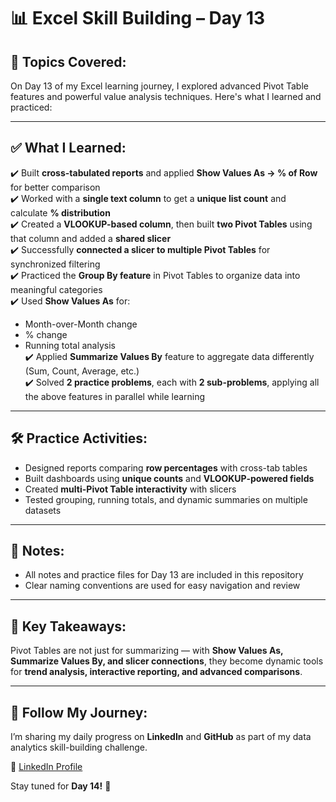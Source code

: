 # 📊 Excel Skill Building – Day 13

## 📘 Topics Covered:
On Day 13 of my Excel learning journey, I explored advanced Pivot Table features and powerful value analysis techniques. Here's what I learned and practiced:

---

## ✅ What I Learned:
✔️ Built **cross-tabulated reports** and applied **Show Values As → % of Row** for better comparison  
✔️ Worked with a **single text column** to get a **unique list count** and calculate **% distribution**  
✔️ Created a **VLOOKUP-based column**, then built **two Pivot Tables** using that column and added a **shared slicer**  
✔️ Successfully **connected a slicer to multiple Pivot Tables** for synchronized filtering  
✔️ Practiced the **Group By feature** in Pivot Tables to organize data into meaningful categories  
✔️ Used **Show Values As** for:  
   - Month-over-Month change  
   - % change  
   - Running total analysis  
✔️ Applied **Summarize Values By** feature to aggregate data differently (Sum, Count, Average, etc.)  
✔️ Solved **2 practice problems**, each with **2 sub-problems**, applying all the above features in parallel while learning  

---

## 🛠️ Practice Activities:
- Designed reports comparing **row percentages** with cross-tab tables  
- Built dashboards using **unique counts** and **VLOOKUP-powered fields**  
- Created **multi-Pivot Table interactivity** with slicers  
- Tested grouping, running totals, and dynamic summaries on multiple datasets  

---

## 📒 Notes:
- All notes and practice files for Day 13 are included in this repository  
- Clear naming conventions are used for easy navigation and review  

---

## 🧠 Key Takeaways:
Pivot Tables are not just for summarizing — with **Show Values As, Summarize Values By, and slicer connections**, they become dynamic tools for **trend analysis, interactive reporting, and advanced comparisons**.  

---

## 🔗 Follow My Journey:
I’m sharing my daily progress on **LinkedIn** and **GitHub** as part of my data analytics skill-building challenge.  

📌 [LinkedIn Profile](https://www.linkedin.com/in/rosalint-celcia-324320242/)  

Stay tuned for **Day 14!** 🚀  
